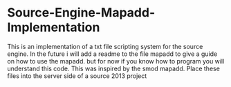 # Source-Engine-Mapadd-Implementation
This is an implementation of a txt file scripting system for the source engine. In the future i will add a readme to the file mapadd to give a guide on how to use the mapadd. but for now if you know how to program you will understand this code. This was inspired by the smod mapadd. Place these files into the server side of a source 2013 project 
